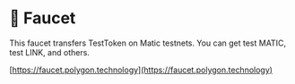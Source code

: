 # 🚰 Faucet

This faucet transfers TestToken on Matic testnets. You can get test MATIC, test LINK, and others.

[https://faucet.polygon.technology](https://faucet.polygon.technology)
